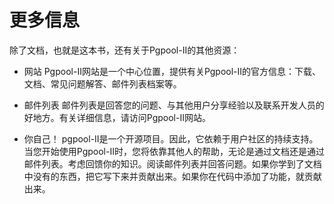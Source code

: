 # 更多信息

除了文档，也就是这本书，还有关于Pgpool-II的其他资源：

- 网站
	Pgpool-II网站是一个中心位置，提供有关Pgpool-II的官方信息：下载、文档、常见问题解答、邮件列表档案等。

- 邮件列表
	邮件列表是回答您的问题、与其他用户分享经验以及联系开发人员的好地方。有关详细信息，请访问Pgpool-II网站。

- 你自己！
	pgpool-II是一个开源项目。因此，它依赖于用户社区的持续支持。当您开始使用Pgpool-II时，您将依靠其他人的帮助，无论是通过文档还是通过邮件列表。考虑回馈你的知识。阅读邮件列表并回答问题。如果你学到了文档中没有的东西，把它写下来并贡献出来。如果你在代码中添加了功能，就贡献出来。